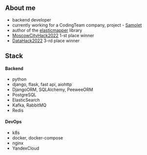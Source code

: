 ## About me

- backend developer
- currently working for a CodingTeam company, project - [Samolet](https://samolet.ru/)
- author of the [elasticmapper](https://github.com/nomilkinmyhome/elasticmapper) library
- [MoscowCityHack2022](https://moscityhack2022.innoagency.ru/) 1-st place winner
- [DataHack2022](https://data-hack.ru/) 3-rd place winner


## Stack


#### Backend

- python
- django, flask, fast api, aiohttp
- DjangoORM, SQLAlchemy, PeeweeORM
- PostgreSQL
- ElasticSearch
- Kafka, RabbitMQ
- Redis

#### DevOps

- k8s
- docker, docker-compose
- nginx
- YandexCloud
